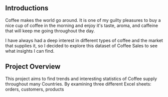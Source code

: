 ## Introductions
Coffee makes the world go around. It is one of my guilty pleasures to buy a nice cup of coffee in the morning and enjoy it's taste, aroma, and caffeine that will keep me going throughout the day.

I have always had a deep interest in different types of coffee and the market that supplies it, so I decided to explore this dataset of Coffee Sales to see what insights I can find.

## Project Overview
This project aims to find trends and interesting statistics of Coffee supply throughout many Countries. By examining three different Excel sheets: orders, customers, products 
